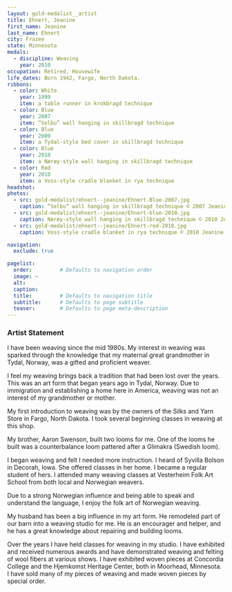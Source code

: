```yaml
---
layout: gold-medalist__artist
title: Ehnert, Jeanine
first_name: Jeanine
last_name: Ehnert
city: Frazee
state: Minnesota
medals:
  - discipline: Weaving
    year: 2010
occupation: Retired, Housewife
life_dates: Born 1942, Fargo, North Dakota.
ribbons:
  - color: White
    year: 1999
    item: a table runner in krokbragd technique
  - color: Blue
    year: 2007
    item: “Selbu” wall hanging in skillbragd technique
  - color: Blue
    year: 2009
    item: a Tydal-style bed cover in skillbragd technique
  - color: Blue
    year: 2010
    item: a Nærøy-style wall hanging in skillbragd technique
  - color: Red
    year: 2010
    item: a Voss-style cradle blanket in rya technique
headshot:
photos:
  - src: gold-medalist/ehnert--jeanine/Ehnert-Blue-2007.jpg
    caption: “Selbu” wall hanging in skillbragd technique © 2007 Jeanine Ehnert
  - src: gold-medalist/ehnert--jeanine/Ehnert-blue-2010.jpg
    caption: Nærøy-style wall hanging in skillbragd technique © 2010 Jeanine Ehnert
  - src: gold-medalist/ehnert--jeanine/Ehnert-red-2010.jpg
    caption: Voss-style cradle blanket in rya technique © 2010 Jeanine Ehnert

navigation:
  exclude: true

pagelist:
  order:         # Defaults to navigation order
  image: ~
  alt:
  caption:
  title:         # Defaults to navigation title
  subtitle:      # Defaults to page subtitle
  teaser:        # Defaults to page meta-description
---
```

### Artist Statement

I have been weaving since the mid 1980s. My interest in weaving was sparked through the knowledge that my maternal great grandmother in Tydal, Norway, was a gifted and proficient weaver.

I feel my weaving brings back a tradition that had been lost over the years. This was an art form that began years ago in Tydal, Norway. Due to immigration and establishing a home here in America, weaving was not an interest of my grandmother or mother.

My first introduction to weaving was by the owners of the Silks and Yarn Store in Fargo, North Dakota. I took several beginning classes in weaving at this shop.

My brother, Aaron Swenson, built two looms for me. One of the looms he built was a counterbalance loom pattered after a Glimakra (Swedish loom).

I began weaving and felt I needed more instruction. I heard of Syvilla Bolson in Decorah, Iowa. She offered classes in her home. I became a regular student of hers. I attended many weaving classes at Vesterheim Folk Art School from both local and Norwegian weavers.

Due to a strong Norwegian influence and being able to speak and understand the language, I enjoy the folk art of Norwegian weaving.

My husband has been a big influence in my art form. He remodeled part of our barn into a weaving studio for me. He is an encourager and helper, and he has a great knowledge about repairing and building looms.

Over the years I have held classes for weaving in my studio. I have exhibited and received numerous awards and have demonstrated weaving and felting of wool fibers at various shows. I have exhibited woven pieces at Concordia College and the Hjemkomst Heritage Center, both in Moorhead, Minnesota. I have sold many of my pieces of weaving and made woven pieces by special order.
